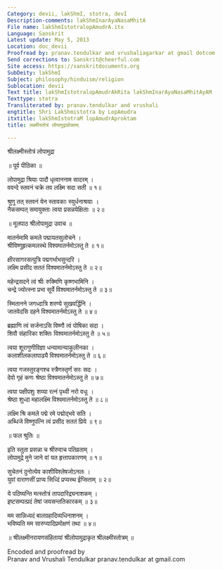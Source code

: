 ```yaml
---
Category: devii, lakShmI, stotra, devI
Description-comments: lakShmInarAyaNasaMhitA
File name: lakShmIstotralopAmudrA.itx
Language: Sanskrit
Latest update: May 5, 2013
Location: doc_devii
Proofread by: pranav.tendulkar and vrushaliagarkar at gmail dotcom
Send corrections to: Sanskrit@cheerful.com
Site access: https://sanskritdocuments.org
SubDeity: lakShmI
Subject: philosophy/hinduism/religion
Sublocation: devii
Text title: lakShmIstotralopAmudrAkRita lakShmInarAyaNasaMhitAyAM
Texttype: stotra
Transliterated by: pranav.tendulkar and vrushali
engtitle: Shri LakShmistotra by LopAmudra
itxtitle: lakShmIstotraM lopAmudrAproktam
title: लक्ष्मीस्तोत्रं लोपामुद्राप्रोक्तम्

---
```

  
 श्रीलक्ष्मीस्तोत्रं लोपामुद्रा   
  
॥ पूर्व पीठिका ॥  
  
लोपामुद्रा श्रियाः पादौ धृत्वाननाम सादरम् ।  
ववन्दे स्तवनं चक्रे तव लक्ष्मि सदा सती ॥ १॥  
  
श्रुणु तत् स्तवनं येन स्तावकाः स्युर्धनाश्रयाः ।  
नैकसम्पत् समायुक्ताः त्वया प्रसन्नयेक्षिताः ॥ २॥  
  
॥ मूलपाठ श्रीलोपामुद्रा उवाच ॥  
  
मातर्नमामि कमले पद्मायतसुलोचने ।  
श्रीविष्णुहृत्कमलस्थे विश्वमातर्नमोऽस्तु ते ॥ १॥  
  
क्षीरसागरसत्पुत्रि पद्मगर्भाभसुन्दरि ।  
लक्ष्मि प्रसीद सततं विश्वमातर्नमोऽस्तु ते ॥ २॥  
  
महेन्द्रसदने त्वं श्रीः रुक्मिणि कृष्णभामिनि ।  
चन्द्रे ज्योत्स्ना प्रभा सूर्ये विश्वमातर्नमोऽस्तु ते ॥ ३॥  
  
स्मितानने जगध्दात्रि शरण्ये सुखवर्द्धिनि ।  
जातवेदसि दहने विश्वमातर्नमोऽस्तु ते ॥ ४॥  
  
ब्रह्माणि त्वं सर्जनाऽसि विष्णौ त्वं पोषिका सदा ।  
शिवौ संहारिका शक्तिः विश्वमातर्नमोऽस्तु ते ॥ ५॥  
  
त्वया शूरागुणीविज्ञा धन्यामान्याकुलीनका ।  
कलाशीलकलापाढ्यै विश्वमातर्नमोऽस्तु ते ॥ ६॥  
  
त्वया गजस्तुरङ्गश्च स्त्रैणस्तृर्णं सरः सदः ।  
देवो गृहं कणः श्रेष्ठा विश्वमातर्नमोऽस्तु ते ॥ ७॥  
  
त्वया पक्षीपशुः शय्या रत्नं पृथ्वी नरो वधूः ।  
श्रेष्ठा शुध्दा महालक्ष्मि विश्वमातर्नमोऽस्तु ते ॥ ८॥  
  
लक्ष्मि श्रि कमले पद्मे रमे पद्मोद्भवे सति ।  
अब्धिजे विष्णुपत्नि त्वं प्रसीद सततं प्रिये ॥ ९॥  
  
॥ फल श्रुतिः ॥  
  
इति स्तुता प्रसन्ना च श्रीरुवाच पतिव्रताम् ।  
लोपामुद्रे मुने जाने वां यत हृत्तापकारणम् ॥ १॥  
  
सुचेतनं दुनोत्येव काशीविश्लेषजोऽनलः ।  
युवां वाराणसीं प्राप्य सिध्दिं प्रप्यस्थ ईप्सिताम् ॥ २॥  
  
ये पठिष्यन्ति मत्स्तोत्रं तापदारिद्र्यनाशकम् ।  
इष्टसम्पत्प्रदं तेषां जयसन्ततिकारकम् ॥ ३॥  
  
मम सान्निध्यदं बालग्रहादिव्यधिनाशनम् ।  
भविष्यति मम सारुप्यादिप्रमोक्षणं तथा ॥ ४॥  
  
॥ श्रीलक्ष्मीनरायणसंहितायां श्रीलोपामुद्राकृत श्रीलक्ष्मीस्तोत्रम् ॥  
  
  
Encoded and proofread by  
Pranav and Vrushali Tendulkar pranav.tendulkar at gmail.com  
  
